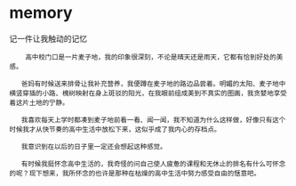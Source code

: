 # memory
记一件让我触动的记忆



        高中校门口是一片麦子地，我的印象很深刻，不论是晴天还是雨天，它都有恰到好处的美感。
        
       爸妈有时候送来排骨让我补充营养，我便蹲在麦子地的路边品尝着。明媚的太阳、麦子地中横竖穿插的小路、槐树映射在身上斑驳的阳光，在我眼前组成美到不真实的图画，我贪婪地享受着这片土地的宁静。
       
       我喜欢每天上学时都凑到麦子地前看一看、闻一闻，我不知道为什么这样做，好像只有这个时候我才从快节奏的高中生活中放松下来，这似乎成了我内心的存档点。
       
       我意识到在以后的日子里一定还会想起这种感觉。
       
       有时候我挺怀念高中生活的，我奇怪的问自己使人疲惫的课程和无休止的排名有什么可怀念的呢？现下想来，我所怀念的也许是那种在枯燥的高中生活中努力感受自由的惬意吧。
